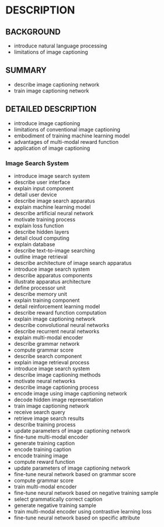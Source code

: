 # DESCRIPTION

## BACKGROUND

- introduce natural language processing
- limitations of image captioning

## SUMMARY

- describe image captioning network
- train image captioning network

## DETAILED DESCRIPTION

- introduce image captioning
- limitations of conventional image captioning
- embodiment of training machine learning model
- advantages of multi-modal reward function
- application of image captioning

### Image Search System

- introduce image search system
- describe user interface
- explain input component
- detail user device
- describe image search apparatus
- explain machine learning model
- describe artificial neural network
- motivate training process
- explain loss function
- describe hidden layers
- detail cloud computing
- explain database
- describe text-to-image searching
- outline image retrieval
- describe architecture of image search apparatus
- introduce image search system
- describe apparatus components
- illustrate apparatus architecture
- define processor unit
- describe memory unit
- explain training component
- detail reinforcement learning model
- describe reward function computation
- explain image captioning network
- describe convolutional neural networks
- describe recurrent neural networks
- explain multi-modal encoder
- describe grammar network
- compute grammar score
- describe search component
- explain image retrieval process
- introduce image search system
- describe image captioning methods
- motivate neural networks
- describe image captioning process
- encode image using image captioning network
- decode hidden image representation
- train image captioning network
- receive search query
- retrieve image search results
- describe training process
- update parameters of image captioning network
- fine-tune multi-modal encoder
- generate training caption
- encode training caption
- encode training image
- compute reward function
- update parameters of image captioning network
- fine-tune neural network based on grammar score
- compute grammar score
- train multi-modal encoder
- fine-tune neural network based on negative training sample
- select grammatically correct caption
- generate negative training sample
- train multi-modal encoder using contrastive learning loss
- fine-tune neural network based on specific attribute


